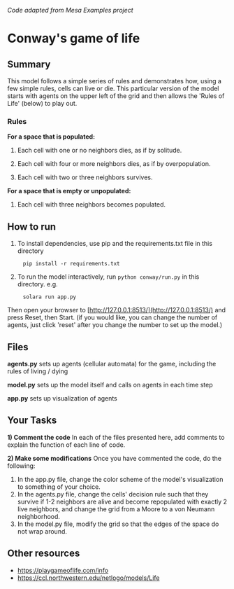 *Code adapted from Mesa Examples project*

# Conway's game of life

## Summary
This model follows a simple series of rules and demonstrates how, using a few simple rules, cells can live or die. This particular version of the model starts with agents on the upper left of the grid and then allows the 'Rules of Life' (below) to play out. 

### Rules
**For a space that is populated:**
1) Each cell with one or no neighbors dies, as if by solitude.

2) Each cell with four or more neighbors dies, as if by overpopulation.

3) Each cell with two or three neighbors survives.

**For a space that is empty or unpopulated:**
1) Each cell with three neighbors becomes populated.

## How to run
1) To install dependencies, use pip and the requirements.txt file in this directory 
 
```
     pip install -r requirements.txt
```
2) To run the model interactively, run ``python conway/run.py`` in this directory. e.g.

```
     solara run app.py
```

Then open your browser to [http://127.0.0.1:8513/](http://127.0.0.1:8513/) and press Reset, then Start. (if you would like, you can change the number of agents, just click 'reset' after you change the number to set up the model.)

## Files
**agents.py** sets up agents (cellular automata) for the game, including the rules of living / dying

**model.py** sets up the model itself and calls on agents in each time step

**app.py** sets up visualization of agents

## Your Tasks

**1) Comment the code**
In each of the files presented here, add comments to explain the function of each line of code.

**2) Make some modifications**
Once you have commented the code, do the following:
 1. In the app.py file, change the color scheme of the model's visualization to something of your choice.
 2. In the agents.py file, change the cells' decision rule such that they survive if 1-2 neighbors are alive and become repopulated with exactly 2 live neighbors, and change the grid from a Moore to a von Neumann neighborhood.
 3. In the model.py file, modify the grid so that the edges of the space do not wrap around.

## Other resources
* https://playgameoflife.com/info 
* https://ccl.northwestern.edu/netlogo/models/Life
